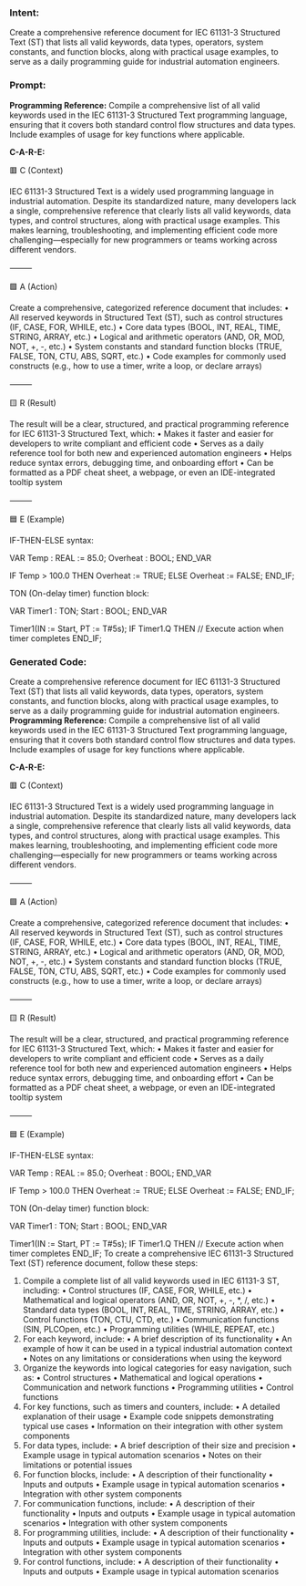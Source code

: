 ### Intent:
Create a comprehensive reference document for IEC 61131-3 Structured Text (ST) that lists all valid keywords, data types, operators, system constants, and function blocks, along with practical usage examples, to serve as a daily programming guide for industrial automation engineers.

### Prompt:
**Programming Reference:**
Compile a comprehensive list of all valid keywords used in the IEC 61131-3 Structured Text programming language, ensuring that it covers both standard control flow structures and data types. Include examples of usage for key functions where applicable.

**C-A-R-E:**

🟥 C (Context)

IEC 61131-3 Structured Text is a widely used programming language in industrial automation. Despite its standardized nature, many developers lack a single, comprehensive reference that clearly lists all valid keywords, data types, and control structures, along with practical usage examples. This makes learning, troubleshooting, and implementing efficient code more challenging—especially for new programmers or teams working across different vendors.

⸻

🟩 A (Action)

Create a comprehensive, categorized reference document that includes:
	•	All reserved keywords in Structured Text (ST), such as control structures (IF, CASE, FOR, WHILE, etc.)
	•	Core data types (BOOL, INT, REAL, TIME, STRING, ARRAY, etc.)
	•	Logical and arithmetic operators (AND, OR, MOD, NOT, +, -, etc.)
	•	System constants and standard function blocks (TRUE, FALSE, TON, CTU, ABS, SQRT, etc.)
	•	Code examples for commonly used constructs (e.g., how to use a timer, write a loop, or declare arrays)

⸻

🟨 R (Result)

The result will be a clear, structured, and practical programming reference for IEC 61131-3 Structured Text, which:
	•	Makes it faster and easier for developers to write compliant and efficient code
	•	Serves as a daily reference tool for both new and experienced automation engineers
	•	Helps reduce syntax errors, debugging time, and onboarding effort
	•	Can be formatted as a PDF cheat sheet, a webpage, or even an IDE-integrated tooltip system

⸻

🟦 E (Example)

IF-THEN-ELSE syntax:

VAR
  Temp : REAL := 85.0;
  Overheat : BOOL;
END_VAR

IF Temp > 100.0 THEN
  Overheat := TRUE;
ELSE
  Overheat := FALSE;
END_IF;

TON (On-delay timer) function block:

VAR
  Timer1 : TON;
  Start  : BOOL;
END_VAR

Timer1(IN := Start, PT := T#5s);
IF Timer1.Q THEN
  // Execute action when timer completes
END_IF;

### Generated Code:
Create a comprehensive reference document for IEC 61131-3 Structured Text (ST) that lists all valid keywords, data types, operators, system constants, and function blocks, along with practical usage examples, to serve as a daily programming guide for industrial automation engineers.
**Programming Reference:**
Compile a comprehensive list of all valid keywords used in the IEC 61131-3 Structured Text programming language, ensuring that it covers both standard control flow structures and data types. Include examples of usage for key functions where applicable.

**C-A-R-E:**

🟥 C (Context)

IEC 61131-3 Structured Text is a widely used programming language in industrial automation. Despite its standardized nature, many developers lack a single, comprehensive reference that clearly lists all valid keywords, data types, and control structures, along with practical usage examples. This makes learning, troubleshooting, and implementing efficient code more challenging—especially for new programmers or teams working across different vendors.

⸻

🟩 A (Action)

Create a comprehensive, categorized reference document that includes:
	•	All reserved keywords in Structured Text (ST), such as control structures (IF, CASE, FOR, WHILE, etc.)
	•	Core data types (BOOL, INT, REAL, TIME, STRING, ARRAY, etc.)
	•	Logical and arithmetic operators (AND, OR, MOD, NOT, +, -, etc.)
	•	System constants and standard function blocks (TRUE, FALSE, TON, CTU, ABS, SQRT, etc.)
	•	Code examples for commonly used constructs (e.g., how to use a timer, write a loop, or declare arrays)

⸻

🟨 R (Result)

The result will be a clear, structured, and practical programming reference for IEC 61131-3 Structured Text, which:
	•	Makes it faster and easier for developers to write compliant and efficient code
	•	Serves as a daily reference tool for both new and experienced automation engineers
	•	Helps reduce syntax errors, debugging time, and onboarding effort
	•	Can be formatted as a PDF cheat sheet, a webpage, or even an IDE-integrated tooltip system

⸻

🟦 E (Example)

IF-THEN-ELSE syntax:

VAR
  Temp : REAL := 85.0;
  Overheat : BOOL;
END_VAR

IF Temp > 100.0 THEN
  Overheat := TRUE;
ELSE
  Overheat := FALSE;
END_IF;

TON (On-delay timer) function block:

VAR
  Timer1 : TON;
  Start  : BOOL;
END_VAR

Timer1(IN := Start, PT := T#5s);
IF Timer1.Q THEN
  // Execute action when timer completes
END_IF; To create a comprehensive IEC 61131-3 Structured Text (ST) reference document, follow these steps:

1.	Compile a complete list of all valid keywords used in IEC 61131-3 ST, including:
	•	Control structures (IF, CASE, FOR, WHILE, etc.)
	•	Mathematical and logical operators (AND, OR, NOT, +, -, *, /, etc.)
	•	Standard data types (BOOL, INT, REAL, TIME, STRING, ARRAY, etc.)
	•	Control functions (TON, CTU, CTD, etc.)
	•	Communication functions (SIN, PLCOpen, etc.)
	•	Programming utilities (WHILE, REPEAT, etc.)
2.	For each keyword, include:
	•	A brief description of its functionality
	•	An example of how it can be used in a typical industrial automation context
	•	Notes on any limitations or considerations when using the keyword
3.	Organize the keywords into logical categories for easy navigation, such as:
	•	Control structures
	•	Mathematical and logical operations
	•	Communication and network functions
	•	Programming utilities
	•	Control functions
4.	For key functions, such as timers and counters, include:
	•	A detailed explanation of their usage
	•	Example code snippets demonstrating typical use cases
	•	Information on their integration with other system components
5.	For data types, include:
	•	A brief description of their size and precision
	•	Example usage in typical automation scenarios
	•	Notes on their limitations or potential issues
6.	For function blocks, include:
	•	A description of their functionality
	•	Inputs and outputs
	•	Example usage in typical automation scenarios
	•	Integration with other system components
7.	For communication functions, include:
	•	A description of their functionality
	•	Inputs and outputs
	•	Example usage in typical automation scenarios
	•	Integration with other system components
8.	For programming utilities, include:
	•	A description of their functionality
	•	Inputs and outputs
	•	Example usage in typical automation scenarios
	•	Integration with other system components
9.	For control functions, include:
	•	A description of their functionality
	•	Inputs and outputs
	•	Example usage in typical automation scenarios
